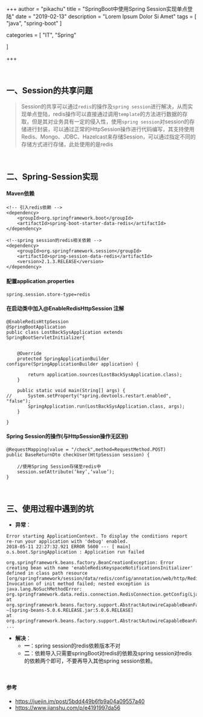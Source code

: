 +++
author = "pikachu"
title = "SpringBoot中使用Spring Session实现单点登陆"
date = "2019-02-13"
description = "Lorem Ipsum Dolor Si Amet"
tags = [
	"java",
	"spring-boot"
]

categories = [
    "IT", "Spring"

]

+++


&nbsp;
## 一、Session的共享问题

> Session的共享可以通过`redis`的操作及`spring session`进行解决，从而实现单点登陆，redis操作可以直接通过调用`template`的方法进行数据的存取，但是其对业务具有一定的侵入性，使用`spring session`对session的存储进行封装，可以通过正常的HttpSession操作进行代码编写，其支持使用Redis、Mongo、JDBC、Hazelcast来存储Session，可以通过指定不同的存储方式进行存储，此处使用的是redis

&nbsp;

## 二、Spring-Session实现

#### Maven依赖
```
<!-- 引入redis依赖 -->
<dependency>
	<groupId>org.springframework.boot</groupId>
	<artifactId>spring-boot-starter-data-redis</artifactId>
</dependency>

<!--spring session的redis相关依赖 -->
<dependency>
	<groupId>org.springframework.session</groupId>
	<artifactId>spring-session-data-redis</artifactId>
	<version>2.1.3.RELEASE</version>
</dependency>
```

#### 配置application.properties
```
spring.session.store-type=redis
```

#### 在启动类中加入@EnableRedisHttpSession 注解
```
@EnableRedisHttpSession
@SpringBootApplication
public class LostBackSysApplication extends SpringBootServletInitializer{

	
	@Override
	protected SpringApplicationBuilder configure(SpringApplicationBuilder application) {
		
		return application.sources(LostBackSysApplication.class);
	}
	
	public static void main(String[] args) {
//		System.setProperty("spring.devtools.restart.enabled", "false");
		SpringApplication.run(LostBackSysApplication.class, args);
	}

}

```


#### Spring Session的操作(与HttpSession操作无区别)
```
@RequestMapping(value = "/check",method=RequestMethod.POST)
public BaseReturnDto checkUser(HttpSession session) {
	
	//使用Spring Session存储至redis中
	session.setAttribute(‘key’,‘value’);
}
```

&nbsp;

## 三、使用过程中遇到的坑

- **异常**：
```
Error starting ApplicationContext. To display the conditions report re-run your application with 'debug' enabled.
2018-05-11 22:27:32.921 ERROR 5600 --- [ main] o.s.boot.SpringApplication : Application run failed

org.springframework.beans.factory.BeanCreationException: Error creating bean with name 'enableRedisKeyspaceNotificationsInitializer' defined in class path resource [org/springframework/session/data/redis/config/annotation/web/http/RedisHttpSessionConfiguration.class]: Invocation of init method failed; nested exception is java.lang.NoSuchMethodError: org.springframework.data.redis.connection.RedisConnection.getConfig(Ljava/lang/String;)Ljava/util/List;
at org.springframework.beans.factory.support.AbstractAutowireCapableBeanFactory.initializeBean(AbstractAutowireCapableBeanFactory.java:1706) ~[spring-beans-5.0.6.RELEASE.jar:5.0.6.RELEASE]
at org.springframework.beans.factory.support.AbstractAutowireCapableBeanFactory.doCreateBean(Abstr
...

```

- **解决**：
    - **一**：spring session的redis依赖版本不对
    - **二**：依赖导入只需要springBoot对redis的依赖及spring session对redis的依赖两个即可，不要再导入其他spring session依赖。

&nbsp;

#### 参考
- https://juejin.im/post/5bdd449b6fb9a04a09557a40
- https://www.jianshu.com/p/e4191997da56

&nbsp;
